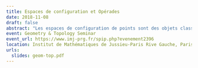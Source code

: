 ```yaml
---
title: Espaces de configuration et Opérades
date: 2018-11-08
draft: false
abstract: "Les espaces de configuration de points sont des objets classiques en topologie algébrique. L'étude de leur type d'homotopie engendre de nombreuses questions et applications dans différents domaines des mathématiques. Dans cet exposé, je présenterai des idées qui viennent de la théorie des opérades et qui permettent d'obtenir des résultats concernant le type d'homotopie rationnel des espaces de configuration de variétés."
event: Geometry & Topology Seminar
event_url: https://www.imj-prg.fr/spip.php?evenement2396
location: Institut de Mathématiques de Jussieu-Paris Rive Gauche, Paris, France
urls:
  slides: geom-top.pdf
---
```

